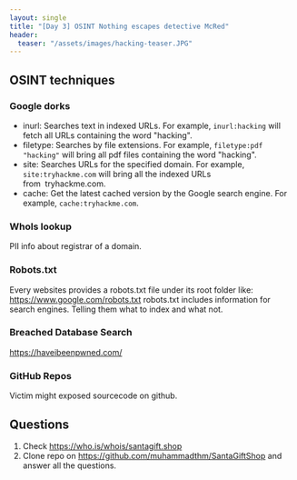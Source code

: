 ```yaml
---
layout: single
title: "[Day 3] OSINT Nothing escapes detective McRed"
header:
  teaser: "/assets/images/hacking-teaser.JPG"
---
```

 
## OSINT techniques
### Google dorks
* inurl: Searches text in indexed URLs. For example, ```inurl:hacking``` will fetch all URLs containing the word "hacking".
* filetype: Searches by file extensions. For example, ```filetype:pdf "hacking"``` will bring all pdf files containing the word "hacking". 
* site: Searches URLs for the specified domain. For example, ```site:tryhackme.com``` will bring all the indexed URLs from  tryhackme.com.
* cache: Get the latest cached version by the Google search engine. For example, ```cache:tryhackme.com```.

### WhoIs lookup
PII info about registrar of a domain. 

### Robots.txt
Every websites  provides a robots.txt file under its root folder like: https://www.google.com/robots.txt
robots.txt includes information for search engines. Telling them what to index and what not.

### Breached Database Search 
https://haveibeenpwned.com/

### GitHub Repos
Victim might exposed sourcecode on github.

## Questions
1. Check https://who.is/whois/santagift.shop
2. Clone repo on https://github.com/muhammadthm/SantaGiftShop and answer all the questions. 
